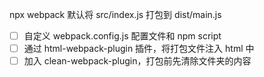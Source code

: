 npx webpack 默认将 src/index.js 打包到 dist/main.js

- [ ] 自定义 webpack.config.js 配置文件和 npm script
- [ ] 通过 html-webpack-plugin 插件，将打包文件注入 html 中
- [ ] 加入 clean-webpack-plugin，打包前先清除文件夹的内容